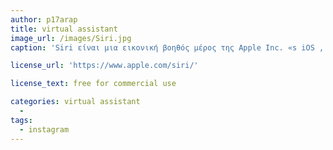```yaml
---
author: p17arap
title: virtual assistant
image_url: /images/Siri.jpg
caption: 'Siri είναι μια εικονική βοηθός μέρος της Apple Inc. «s iOS , watchos , MacOS , HomePod και tvOS λειτουργικά συστήματα. Ο βοηθός χρησιμοποιεί ερωτήματα φωνής και περιβάλλον εργασίας χρήστη φυσικής γλώσσας για να απαντήσει σε ερωτήσεις, να κάνει συστάσεις και να εκτελέσει ενέργειες μεταβιβάζοντας αιτήματα σε ένα σύνολο υπηρεσιών Διαδικτύου. Το λογισμικό προσαρμόζεται στις προσωπικές γλωσσικές συνήθειες, τις αναζητήσεις και τις προτιμήσεις των χρηστών, με συνεχή χρήση. Τα αποτελέσματα που επιστρέφονται εξατομικεύονται'

license_url: 'https://www.apple.com/siri/'

license_text: free for commercial use

categories: virtual assistant
  -  
tags:
  - instagram
---
```

